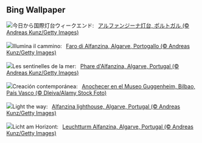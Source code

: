 ## Bing Wallpaper
![](https://www.bing.com/th?id=OHR.AlfanzinaLighthouse_JA-JP5005128092_UHD.jpg&w=1000)今日から国際灯台ウィークエンド:&nbsp;&ensp;[アルファンジーナ灯台, ポルトガル (© Andreas Kunz/Getty Images)](https://www.bing.com/th?id=OHR.AlfanzinaLighthouse_JA-JP5005128092_UHD.jpg)
<br><br/>
![](https://www.bing.com/th?id=OHR.AlfanzinaLighthouse_IT-IT5068594687_UHD.jpg&w=1000)Illumina il cammino:&nbsp;&ensp;[Faro di Alfanzina, Algarve, Portogallo (© Andreas Kunz/Getty Images)](https://www.bing.com/th?id=OHR.AlfanzinaLighthouse_IT-IT5068594687_UHD.jpg)
<br><br/>
![](https://www.bing.com/th?id=OHR.AlfanzinaLighthouse_FR-FR9974749595_UHD.jpg&w=1000)Les sentinelles de la mer:&nbsp;&ensp;[Phare d'Alfanzina, Algarve, Portugal (© Andreas Kunz/Getty Images)](https://www.bing.com/th?id=OHR.AlfanzinaLighthouse_FR-FR9974749595_UHD.jpg)
<br><br/>
![](https://www.bing.com/th?id=OHR.SemanaGrandeBilbao_ES-ES1226526692_UHD.jpg&w=1000)Creación contemporánea:&nbsp;&ensp;[Anochecer en el Museo Guggenheim, Bilbao, País Vasco (© Dleiva/Alamy Stock Foto)](https://www.bing.com/th?id=OHR.SemanaGrandeBilbao_ES-ES1226526692_UHD.jpg)
<br><br/>
![](https://www.bing.com/th?id=OHR.AlfanzinaLighthouse_EN-GB7045122942_UHD.jpg&w=1000)Light the way:&nbsp;&ensp;[Alfanzina lighthouse, Algarve, Portugal (© Andreas Kunz/Getty Images)](https://www.bing.com/th?id=OHR.AlfanzinaLighthouse_EN-GB7045122942_UHD.jpg)
<br><br/>
![](https://www.bing.com/th?id=OHR.AlfanzinaLighthouse_DE-DE1525391215_UHD.jpg&w=1000)Licht am Horizont:&nbsp;&ensp;[Leuchtturm Alfanzina, Algarve, Portugal (© Andreas Kunz/Getty Images)](https://www.bing.com/th?id=OHR.AlfanzinaLighthouse_DE-DE1525391215_UHD.jpg)
<br><br/>
